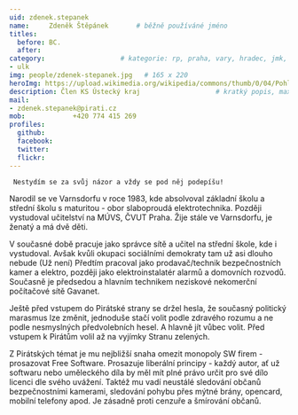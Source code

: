 ```yaml
---
uid: zdenek.stepanek
name:     Zdeněk Štěpánek	  	# běžně používáné jméno
titles:
  before: BC. 
  after:
category:                 	# kategorie: rp, praha, vary, hradec, jmk, senat
- ulk
img: people/zdenek-stepanek.jpg   # 165 x 220
heroImg: https://upload.wikimedia.org/wikipedia/commons/thumb/0/04/Pohled_z_vyhl%C3%ADdky_Skály_na_Úst%C3%AD_nad_Labem%2C_05-2013.JPG/1920px-Pohled_z_vyhl%C3%ADdky_Skály_na_Úst%C3%AD_nad_Labem%2C_05-2013.JPG
description: Člen KS Ústecký kraj               	# kratký popis, max 160 znaků
mail:
- zdenek.stepanek@pirati.cz
mob:			+420 774 415 269	
profiles:
  github: 
  facebook: 
  twitter: 
  flickr:
---
```


     Nestydím se za svůj názor a vždy se pod něj podepíšu!

Narodil se ve Varnsdorfu v roce 1983, kde absolvoval základní školu a střední školu s maturitou - obor slaboproudá elektrotechnika. Později vystudoval učitelství na MÚVS, ČVUT Praha. Žije stále ve Varnsdorfu, je ženatý a má dvě děti.

V současné době pracuje jako správce sítě a učitel na střední škole, kde i vystudoval. Avšak kvůli okupaci sociálními demokraty tam už asi dlouho nebude (Už není) Předtím pracoval jako prodavač/technik bezpečnostních kamer a elektro, později jako elektroinstalatér alarmů a domovních rozvodů. Současně je předsedou a hlavním technikem neziskové nekomerční počítačové sítě Gavanet.

Ještě před vstupem do Pirátské strany se držel hesla, že současný politický marasmus lze změnit, jednoduše stačí volit podle zdravého rozumu a ne podle nesmyslných předvolebních hesel. A hlavně jít vůbec volit. Před vstupem k Pirátům volil až na vyjímky Stranu zelených.

Z Pirátských témat je mu nejbližší snaha omezit monopoly SW firem - prosazovat Free Software. Prosazuje liberální principy - každý autor, ať už softwaru nebo uměleckého díla by měl mít plné právo určit pro své dílo licenci dle svého uvážení. Taktéž mu vadí neustálé sledování občanů bezpečnostními kamerami, sledování pohybu přes mýtné brány, opencard, mobilní telefony apod. Je zásadně proti cenzuře a šmírování občanů. 

